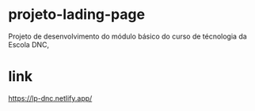 # projeto-lading-page
Projeto de desenvolvimento do módulo básico do curso de técnologia da Escola DNC,

# link
https://lp-dnc.netlify.app/
